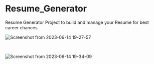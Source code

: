 # Resume_Generator
Resume Generator Project to build and manage your Resume for best career chances 

![Screenshot from 2023-06-14 19-27-57](https://github.com/Sami-C4C/Resume_Generator/assets/101250244/52e92405-5472-486a-b5a6-39ff0533cb05)


<br/>


![Screenshot from 2023-06-14 19-34-09](https://github.com/Sami-C4C/Resume_Generator/assets/101250244/e6435f61-0da9-4f85-acd9-d793e71ae6a2)

